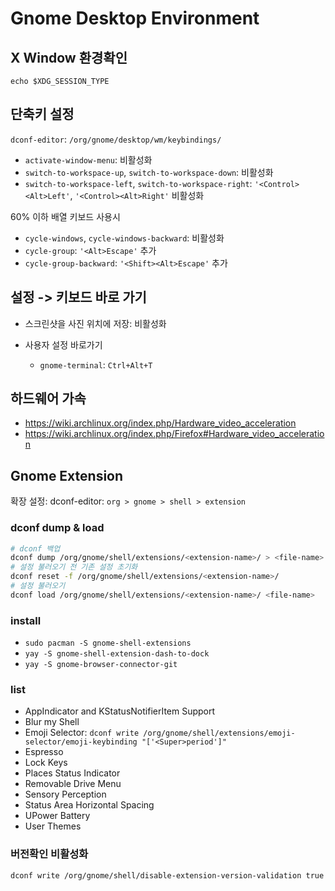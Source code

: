 # Gnome Desktop Environment

## X Window 환경확인

`echo $XDG_SESSION_TYPE`

## 단축키 설정

`dconf-editor`: `/org/gnome/desktop/wm/keybindings/`

- `activate-window-menu`: 비활성화
- `switch-to-workspace-up`, `switch-to-workspace-down`: 비활성화
- `switch-to-workspace-left`, `switch-to-workspace-right`: `'<Control><Alt>Left'`, `'<Control><Alt>Right'` 비활성화

60% 이하 배열 키보드 사용시

- `cycle-windows`, `cycle-windows-backward`: 비활성화
- `cycle-group`: `'<Alt>Escape'` 추가
- `cycle-group-backward`: `'<Shift><Alt>Escape'` 추가

## 설정 -> 키보드 바로 가기

- 스크린샷을 사진 위치에 저장: 비활성화

- 사용자 설정 바로가기

  - `gnome-terminal`: `Ctrl+Alt+T`

## 하드웨어 가속

- <https://wiki.archlinux.org/index.php/Hardware_video_acceleration>
- <https://wiki.archlinux.org/index.php/Firefox#Hardware_video_acceleration>

## Gnome Extension

확장 설정: dconf-editor: `org > gnome > shell > extension`

### dconf dump & load

```sh
# dconf 백업
dconf dump /org/gnome/shell/extensions/<extension-name>/ > <file-name>
# 설정 불러오기 전 기존 설정 초기화
dconf reset -f /org/gnome/shell/extensions/<extension-name>/
# 설정 불러오기
dconf load /org/gnome/shell/extensions/<extension-name>/ <file-name>
```

### install

- `sudo pacman -S gnome-shell-extensions`
- `yay -S gnome-shell-extension-dash-to-dock`
- `yay -S gnome-browser-connector-git`

### list

- AppIndicator and KStatusNotifierItem Support
- Blur my Shell
- Emoji Selector: `dconf write /org/gnome/shell/extensions/emoji-selector/emoji-keybinding "['<Super>period']"`
- Espresso
- Lock Keys
- Places Status Indicator
- Removable Drive Menu
- Sensory Perception
- Status Area Horizontal Spacing
- UPower Battery
- User Themes

### 버전확인 비활성화

```sh
dconf write /org/gnome/shell/disable-extension-version-validation true
```
